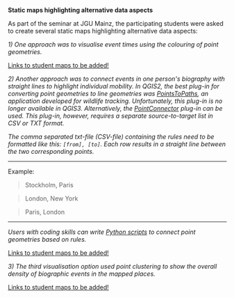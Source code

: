 <hr2><strong>Static maps highlighting alternative data aspects</strong></hr2>

As part of the seminar at JGU Mainz, the participating students were asked to create several static maps highlighting alternative data aspects:

<em>1) One approach was to visualise event times using the colouring of point geometries.</em>

<a href="https://en.wikipedia.org/wiki/Map#/media/File:Atlas_de_Wit_1698-pl044-Utrecht-KB_PPN_145205088.jpg">Links to student maps to be added!</a>

<p><em>2) Another approach was to connect events in one person's biography with straight lines to highlight individual mobility. In QGIS2, the best plug-in for converting point geometries to line geometries was <a href="https://plugins.qgis.org/plugins/pointstopaths_v02/">PointsToPaths</a>, an application developed for wildlife tracking. Unfortunately, this plug-in is no longer available in QGIS3. Alternatively, the <a href="https://plugins.qgis.org/plugins/PointConnector/">PointConnector</a> plug-in can be used. This plug-in, however, requires a separate source-to-target list in CSV or TXT format.</em></p>
  
<p><em>The comma separated txt-file (CSV-file) containing the rules need to be formatted like this: <code>[from], [to]</code>. Each row results in a straight line between the two corresponding points.</em></p>

<hr>

<stong>Example:</strong>
<blockquote>Stockholm, Paris</blockquote>
<blockquote>London, New York</blockquote>
<blockquote>Paris, London</blockquote>

<hr>
 
<p><em>Users with coding skills can write <a href="https://docs.qgis.org/2.18/en/docs/user_manual/plugins/python_console.html">Python scripts</a> to connect point geometries based on rules.</em></p>

<a href="https://en.wikipedia.org/wiki/Map#/media/File:Atlas_de_Wit_1698-pl044-Utrecht-KB_PPN_145205088.jpg">Links to student maps to be added!</a>

<em>3) The third visualisation option used <em>point clustering</em> to show the overall density of biographic events in the mapped places.</em>

<a href="https://en.wikipedia.org/wiki/Map#/media/File:Atlas_de_Wit_1698-pl044-Utrecht-KB_PPN_145205088.jpg">Links to student maps to be added!</a>
